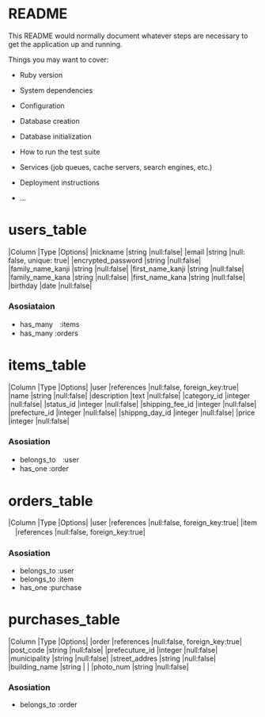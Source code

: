 # README

This README would normally document whatever steps are necessary to get the
application up and running.

Things you may want to cover:

* Ruby version

* System dependencies

* Configuration

* Database creation

* Database initialization

* How to run the test suite

* Services (job queues, cache servers, search engines, etc.)

* Deployment instructions

* ...

# users_table
|Column             |Type           |Options|
|nickname           |string         |null:false|
|email              |string         |null: false, unique: true|
|encrypted_password |string         |null:false|
|family_name_kanji  |string         |null:false|
|first_name_kanji   |string         |null:false|
|family_name_kana   |string         |null:false|
|first_name_kana    |string         |null:false|
|birthday           |date           |null:false|
### Asosiataion
- has_many　:items
- has_many  :orders


# items_table
|Column             |Type           |Options|
|user               |references     |null:false, foreign_key:true|
|name               |string         |null:false|
|description        |text           |null:false|
|category_id        |integer       |null:false|
|status_id          |integer       |null:false|
|shipping_fee_id    |integer       |null:false|
|prefecture_id     |integer       |null:false|
|shippng_day_id     |integer       |null:false|
|price              |integer        |null:false|
### Asosiation
- belongs_to　:user
- has_one :order


# orders_table
|Column             |Type           |Options|
|user               |references     |null:false, foreign_key:true|
|item              　|references     |null:false, foreign_key:true|
### Asosiation
- belongs_to :user
- belongs_to :item
- has_one :purchase

# purchases_table
|Column             |Type           |Options|
|order              |references     |null:false, foreign_key:true|
|post_code          |string         |null:false|
|prefecuture_id     |integer       |null:false|
|municipality       |string         |null:false|
|street_addres      |string         |null:false|
|building_name      |string         |       |
|photo_num          |string         |null:false|
### Asosiation
- belongs_to :order